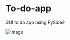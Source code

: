 # To-do-app
GUI to do app using PySide2

![image](https://github.com/sourabhkv/To-do-app/assets/55890376/d5a251c5-f1fa-4e7a-8658-1cf5e225d2c1)
